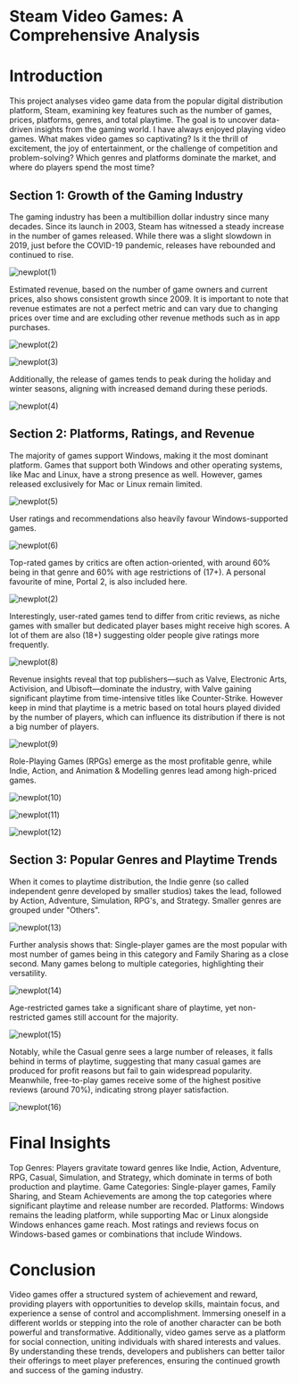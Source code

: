 # Steam Video Games: A Comprehensive Analysis

# Introduction

This project analyses video game data from the popular digital distribution platform, Steam, examining key features such as the number of games, prices, platforms, genres, and total playtime. The goal is to uncover data-driven insights from the gaming world. I have always enjoyed playing video games. What makes video games so captivating? Is it the thrill of excitement, the joy of entertainment, or the challenge of competition and problem-solving? Which genres and platforms dominate the market, and where do players spend the most time?


## Section 1: Growth of the Gaming Industry

The gaming industry has been a multibillion dollar industry since many decades.
Since its launch in 2003, Steam has witnessed a steady increase in the number of games released. While there was a slight slowdown in 2019, just before the COVID-19 pandemic, releases have rebounded and continued to rise.

![newplot(1)](https://github.com/user-attachments/assets/bc0879dc-05e4-4783-b6af-e819c11dc186)

Estimated revenue, based on the number of game owners and current prices, also shows consistent growth since 2009. It is important to note that revenue estimates are not a perfect metric and can vary due to changing prices over time and are excluding other revenue methods such as in app purchases. 

![newplot(2)](https://github.com/user-attachments/assets/5532e4db-7dfb-4fe8-8c17-5908e83a0a92)

![newplot(3)](https://github.com/user-attachments/assets/b9c26c8f-3d72-4daf-911a-53ba0efcbf37)

Additionally, the release of games tends to peak during the holiday and winter seasons, aligning with increased demand during these periods.


![newplot(4)](https://github.com/user-attachments/assets/26e90561-5a6a-4846-9fb8-b9ed968dc5cb)



## Section 2: Platforms, Ratings, and Revenue

The majority of games support Windows, making it the most dominant platform. Games that support both Windows and other operating systems, like Mac and Linux, have a strong presence as well. However, games released exclusively for Mac or Linux remain limited. 

![newplot(5)](https://github.com/user-attachments/assets/cdbf189a-5b1e-4e6f-9ad2-a83846c2574d)

User ratings and recommendations also heavily favour Windows-supported games.

![newplot(6)](https://github.com/user-attachments/assets/3f13a27d-a778-4ef1-90df-5b734cbb7da6)



Top-rated games by critics are often action-oriented, with around 60% being in that genre and 60% with age restrictions of (17+). A personal favourite of mine, Portal 2, is also included here.

![newplot(2)](https://github.com/user-attachments/assets/81309780-697a-499c-908b-97cdfb0ed05d)


Interestingly, user-rated games tend to differ from critic reviews, as niche games with smaller but dedicated player bases might receive high scores. A lot of them are also (18+) suggesting older people give ratings more frequently. 

![newplot(8)](https://github.com/user-attachments/assets/ef3eb8f5-e1ec-4b01-a3f7-1da45d0efa61)



Revenue insights reveal that top publishers—such as Valve, Electronic Arts, Activision, and Ubisoft—dominate the industry, with Valve gaining significant playtime from time-intensive titles like Counter-Strike. However keep in mind that playtime is a metric based on total hours played divided by the number of players, which can influence its distribution if there is not a big number of players. 

![newplot(9)](https://github.com/user-attachments/assets/ab9c2d54-cc84-443c-a088-a25b1b559676)

Role-Playing Games (RPGs) emerge as the most profitable genre, while Indie, Action, and Animation & Modelling genres lead among high-priced games.

![newplot(10)](https://github.com/user-attachments/assets/121dc153-bd9c-4483-bb12-ae39e7c11d7e)


![newplot(11)](https://github.com/user-attachments/assets/fa0b1de4-a184-4372-a92d-dff00098852e)


![newplot(12)](https://github.com/user-attachments/assets/22f43b4a-e88e-441b-8fc6-df3ddcd5963e)



## Section 3: Popular Genres and Playtime Trends

When it comes to playtime distribution, the Indie genre (so called independent genre developed by smaller studios) takes the lead, followed by Action, Adventure, Simulation, RPG's, and Strategy. Smaller genres are grouped under "Others".

![newplot(13)](https://github.com/user-attachments/assets/824c1015-2ba7-476b-af86-eacb32a800e7)

Further analysis shows that: Single-player games are the most popular with most number of games being in this category and Family Sharing as a close second. Many games belong to multiple categories, highlighting their versatility.

![newplot(14)](https://github.com/user-attachments/assets/2732711f-07a0-484c-8b78-4fd45dc12950)


Age-restricted games take a significant share of playtime, yet non-restricted games still account for the majority. 

![newplot(15)](https://github.com/user-attachments/assets/4e864687-15a6-4244-a609-089e7cb5a4a2)

Notably, while the Casual genre sees a large number of releases, it falls behind in terms of playtime, suggesting that many casual games are produced for profit reasons but fail to gain widespread popularity. Meanwhile, free-to-play games receive some of the highest positive reviews (around 70%), indicating strong player satisfaction.

![newplot(16)](https://github.com/user-attachments/assets/45c9c7d3-9842-408d-b1b0-bf697ffc6fbd)


# Final Insights

Top Genres: Players gravitate toward genres like Indie, Action, Adventure, RPG, Casual, Simulation, and Strategy, which dominate in terms of both production and playtime.
Game Categories: Single-player games, Family Sharing, and Steam Achievements are among the top categories where significant playtime and release number are recorded.
Platforms: Windows remains the leading platform, while supporting Mac or Linux alongside Windows enhances game reach. Most ratings and reviews focus on Windows-based games or combinations that include Windows.


# Conclusion

Video games offer a structured system of achievement and reward, providing players with opportunities to develop skills, maintain focus, and experience a sense of control and accomplishment. Immersing oneself in a different worlds or stepping into the role of another character can be both powerful and transformative. Additionally, video games serve as a platform for social connection, uniting individuals with shared interests and values. By understanding these trends, developers and publishers can better tailor their offerings to meet player preferences, ensuring the continued growth and success of the gaming industry.


